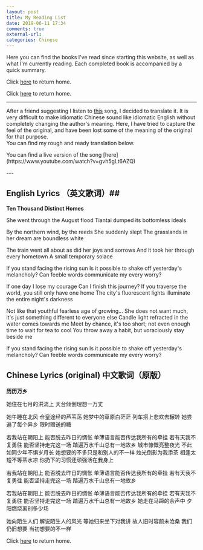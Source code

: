 ```yaml
---
layout: post
title: My Reading List
date: 2019-06-11 17:34
comments: true
external-url:
categories: Chinese
---
```

Here you can find the books I've read since starting this website, as well as what I'm currently reading. Each completed book is accompanied by a quick summary.

Click [here](https://wigdo.github.io/papyrus/) to return home.

Click [here](https://wigdo.github.io/papyrus/) to return home.

---
After a friend suggesting I listen to [this](https://www.youtube.com/watch?v=w16wogicWFE) song, I decided to translate it. It is very difficult to make idiomatic Chinese sound like idiomatic English without completely changing the author's meaning. Here, I have tried to capture the feel of the original, and have been lost some of the meaning of the original for that purpose.  
You can find my rough and ready translation below.

<p>
You can find a live version of the song [here](https://www.youtube.com/watch?v=gvh5gLt6AZQ)
</p>
---

## English Lyrics （英文歌词）##
<strong> Ten Thousand Distinct Homes </strong>

She went through the August flood
Tiantai dumped its bottomless ideals

By the northern wind, by the reeds
She suddenly slept
The grasslands in her dream are boundless white

The train went all about as did her joys and sorrows
And it took her through every hometown
A small temporary solace

If you stand facing the rising sun
Is it possible to shake off yesterday's melancholy?
Can feeble words communicate my every worry?

If one day I lose my courage
Can I finish this journey?
If you traverse the world, you still only have one home
The city's fluorescent lights illuminate the entire night's darkness

Not like that youthful fearless age of growing...
She does not want much, it's just something different to everyone else
Candle light refracted in the water comes towards me
Meet by chance, it's too short; not even enough time to wait for tea to cool
You throw away a habit, but voraciously stay beside me

If you stand facing the rising sun
Is it possible to shake off yesterday's melancholy?
Can feeble words communicate my every worry?


## Chinese Lyrics (original) 中文歌词（原版）
 <strong> 历历万乡 </strong>

<p>
她住在七月的洪流上
天台倾倒理想一万丈
</p>
<p>
她午睡在北风
仓皇途经的芦苇荡
她梦中的草原白茫茫
列车搭上悲欢去辗转
她尝遍了每个异乡
限时赠送的糖
</p>
<p>
若我站在朝阳上
能否脱去昨日的惆怅
单薄语言能否传达我所有的牵挂
若有天我不复勇往
能否坚持走完这一场
踏遍万水千山总有一地故乡
城市慷慨亮整夜光
不此如同少年不惧岁月长
她想要的不多只是和别人的不一样
烛光倒影为我添茶
相逢太短不等茶水凉
你扔下的习惯还顽强活在我身上
</p>
<p>
若我站在朝阳上
能否脱去昨日的惆怅
单薄语言能否传达我所有的牵挂
若有天我不复勇往
能否坚持走完这一场
踏遍万水千山总有一地故乡
</p>
<p>
若我站在朝阳上
能否脱去昨日的惆怅
单薄语言能否传达我所有的牵挂
若有天我不复勇往
能否坚持走完这一场
踏遍万水千山总有一地故乡
她走在马蹄的余声中
夕阳燃烧离别多少场
</p>
<p>
她向陌生人们
解说陌生人的风光
等她归来坐下对我讲
故人旧时容颜未沧桑
我们仍旧想要
当初想要的不一样
</p>

Click [here](https://wigdo.github.io/papyrus/) to return home.
